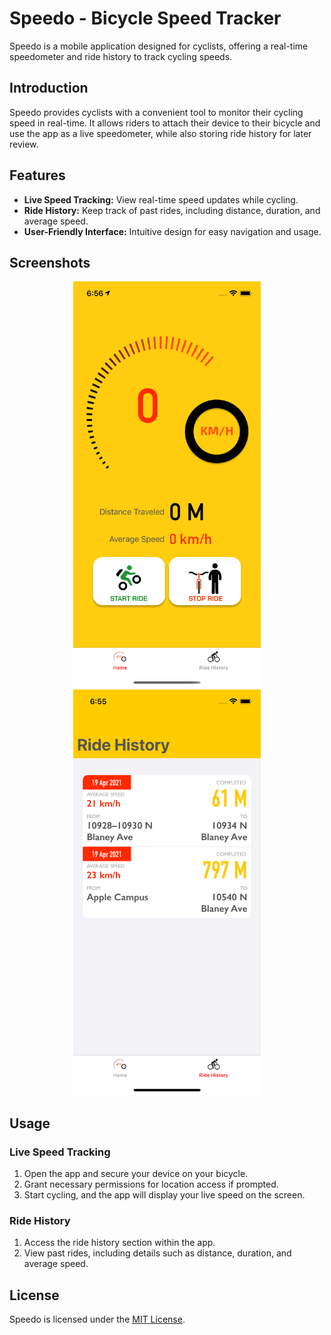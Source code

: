 # Speedo - Bicycle Speed Tracker

Speedo is a mobile application designed for cyclists, offering a real-time speedometer and ride history to track cycling speeds.

## Introduction

Speedo provides cyclists with a convenient tool to monitor their cycling speed in real-time. It allows riders to attach their device to their bicycle and use the app as a live speedometer, while also storing ride history for later review.

## Features

- **Live Speed Tracking:** View real-time speed updates while cycling.
- **Ride History:** Keep track of past rides, including distance, duration, and average speed.
- **User-Friendly Interface:** Intuitive design for easy navigation and usage.

## Screenshots

<p align="center">
  <img src="https://github.com/MushfiqHumayoon/Speedo/blob/main/Screens/Simulator%20Screen%20Shot%20-%20iPhone%2012%20Pro%20-%202021-04-19%20at%2018.56.08.png" alt="App Screenshot" width="300">
  <img src="https://github.com/MushfiqHumayoon/Speedo/blob/main/Screens/Simulator%20Screen%20Shot%20-%20iPhone%2012%20Pro%20-%202021-04-19%20at%2018.55.57.png" alt="App Screenshot" width="300">
</p>

## Usage

### Live Speed Tracking

1. Open the app and secure your device on your bicycle.
2. Grant necessary permissions for location access if prompted.
3. Start cycling, and the app will display your live speed on the screen.

### Ride History

1. Access the ride history section within the app.
2. View past rides, including details such as distance, duration, and average speed.

## License

Speedo is licensed under the [MIT License](LICENSE).
